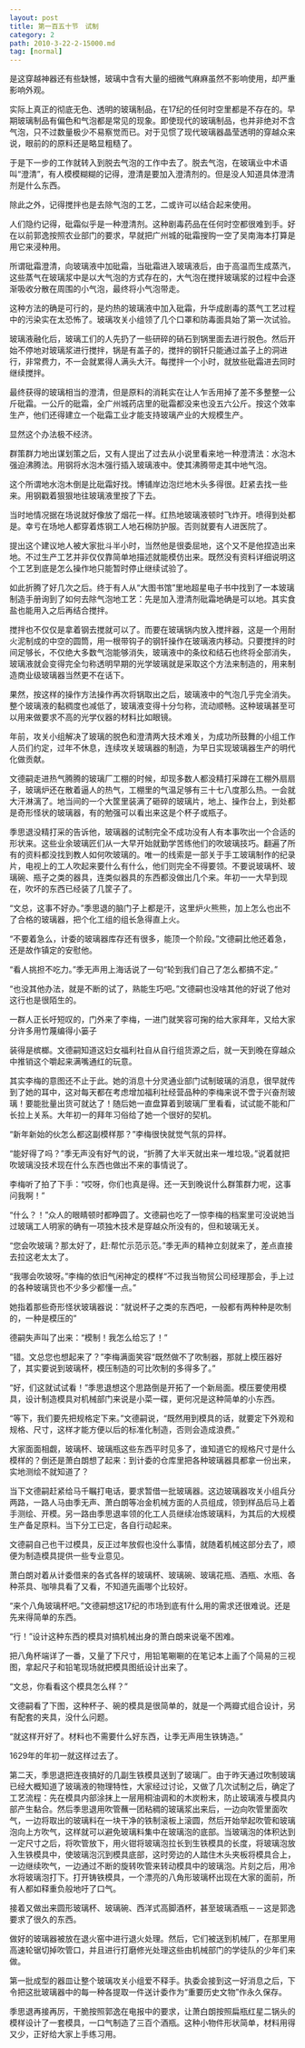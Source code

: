 ```yaml
---
layout: post
title: 第一百五十节　试制
category: 2
path: 2010-3-22-2-15000.md
tag: [normal]
---
```


是这穿越神器还有些缺憾，玻璃中含有大量的细微气麻麻虽然不影响使用，却严重影响外观。

实际上真正的彻底无色、透明的玻璃制品，在17纪的任何时空里都是不存在的。早期玻璃制品有偏色和气泡都是常见的现象。即使现代的玻璃制品，也并非绝对不含气泡，只不过数量极少不易察觉而已。对于见惯了现代玻璃器晶莹透明的穿越众来说，眼前的的原料还是略显粗糙了。

于是下一步的工作就转入到脱去气泡的工作中去了。脱去气泡，在玻璃业中术语叫“澄清”，有人模模糊糊的记得，澄清是要加入澄清剂的。但是没人知道具体澄清剂是什么东西。

除此之外，记得搅拌也是去除气泡的工艺，二或许可以结合起来使用。

人们隐约记得，砒霜似乎是一种澄清剂。这种剧毒药品在任何时空都很难到手。好在以前郭逸按照农业部门的要求，早就把广州城的砒霜搜购一空了吴南海本打算是用它来浸种用。

所谓砒霜澄清，向玻璃液中加砒霜，当砒霜进入玻璃液后，由于高温而生成蒸汽，这些蒸气在玻璃浆中是以大气泡的方式存在的，大气泡在搅拌玻璃浆的过程中会逐渐吸收分散在周围的小气泡，最终将小气泡带走。

这种方法的确是可行的，是灼热的玻璃液中加入砒霜，升华成剧毒的蒸气工艺过程中的污染实在太恐怖了。玻璃攻关小组领了几个口罩和防毒面具始了第一次试验。

玻璃液融化后，玻璃工们的人先扔了一些研碎的硝石到锅里面去进行脱色。然后开始不停地对玻璃浆进行搅拌，锅是有盖子的，搅拌的钢钎只能通过盖子上的洞进行，非常费力，不一会就累得人满头大汗。每搅拌一个小时，就放些砒霜进去同时继续搅拌。

最终获得的玻璃相当的澄清，但是原料的消耗实在让人乍舌用掉了差不多整整一公斤砒霜。一公斤的砒霜，全广州城药店里的砒霜都没来也没五六公斤。按这个效率生产，他们还得建立一个砒霜工业才能支持玻璃产业的大规模生产。

显然这个办法极不经济。

群策群力地出谋划策之后，又有人提出了过去从小说里看来地一种澄清法：水泡木强迫沸腾法。用钢将水泡木强行插入玻璃液中。使其沸腾带走其中地气泡。

这个所谓地水泡木倒是比砒霜好找。博铺岸边泡烂地木头多得很。赶紧去找一些来。用钢戳着狠狠地往玻璃液里按了下去。

当时地情况据在场说就好像放了烟花一样。红热地玻璃液顿时飞炸开。喷得到处都是。幸亏在场地人都穿着炼钢工人地石棉防护服。否则就要有人进医院了。

提出这个建议地人被大家批斗半小时，当然他是很委屈地，这个又不是他捏造出来地。不过生产工艺并非仅仅靠简单地描述就能模仿出来。既然没有资料详细说明这个工艺到底是怎么操作地只能暂时停止继续试验了。

如此折腾了好几次之后。终于有人从“大图书馆”里地超星电子书中找到了一本玻璃制造手册询到了如何去除气泡地工艺：先是加入澄清剂砒霜地确是可以地。其实食盐也能用入之后再结合搅拌。

搅拌也不仅仅是拿着钢去搅就可以了。而要在玻璃锅内放入搅拌器，这是一个用耐火泥制成的中空的圆筒，用一根带钩子的钢钎操作在玻璃液内移动。只要搅拌的时间足够长，不仅绝大多数气泡能够消失，玻璃液中的条纹和结石也终将全部消失，玻璃液就会变得完全匀称透明早期的光学玻璃就是采取这个方法来制造的，用来制造商业级玻璃器当然更不在话下。

果然，按这样的操作方法操作再次将锅取出之后，玻璃液中的气泡几乎完全消失。整个玻璃液的黏稠度也减低了，玻璃液变得十分匀称，流动顺畅。这种玻璃甚至可以用来做要求不高的光学仪器的材料比如眼镜。

年前，攻关小组解决了玻璃的脱色和澄清两大技术难关，为成功所鼓舞的小组工作人员们约定，过年不休息，连续攻关玻璃器的制造，为早日实现玻璃器生产的明代化做贡献。

文德嗣走进热气腾腾的玻璃厂工棚的时候，却现多数人都没精打采蹲在工棚外扇扇子，玻璃炉还在散着逼人的热气，工棚里的气温足够有三十七八度那么热。一会就大汗淋漓了。地当间的一个大筐里装满了砸碎的玻璃片，地上、操作台上，到处都是奇形怪状的玻璃器，有的勉强可以看出来这是个杯子或瓶子。

季思退没精打采的告诉他，玻璃器的试制完全不成功没有人有本事吹出一个合适的形状来。这些业余玻璃匠们从一大早开始就勤学苦练他们的吹玻璃技巧。翻遍了所有的资料都没找到教人如何吹玻璃的。唯一的线索是一部关于手工玻璃制作的纪录片，电视上的工人吹起来要什么有什么，他们则完全不得要领。不要说玻璃杯、玻璃碗、瓶子之类的器具，连类似器具的东西都没做出几个来。年初一一大早到现在，吹坏的东西已经装了几筐子了。

“文总，这事不好办。”季思退的脑门子上都是汗，这里炉火熊熊，加上怎么也出不了合格的玻璃器，把个化工组的组长急得直上火。

“不要着急么，计委的玻璃器库存还有很多，能顶一个阶段。”文德嗣比他还着急，还是故作镇定的安慰他。

“看人挑担不吃力。”季无声用上海话说了一句“轮到我们自己了怎么都搞不定。”

“也没其他办法，就是不断的试了，熟能生巧吧。”文德嗣也没啥其他的好说了他对这行也是很陌生的。

一群人正长吁短叹的，门外来了李梅，一进门就笑容可掬的给大家拜年，又给大家分许多用竹蔑编得小篓子

装得是槟榔。文德嗣知道这妇女福利社自从自行组货源之后，就一天到晚在穿越众中推销这个嚼起来满嘴通红的玩意。

其实李梅的意图还不止于此。她的消息十分灵通业部门试制玻璃的消息，很早就传到了她的耳中，这对每天都在考虑增加福利社经营品种的李梅来说不啻于兴奋剂玻璃！要能批量出货可就达了！随后她一直盘算着到玻璃厂里看看，试试能不能和厂长拉上关系。大年初一的拜年习俗给了她一个很好的契机。

“新年新始的伙怎么都这副模样那？”李梅很快就觉气氛的异样。

“能好得了吗？”季无声没有好气的说，“折腾了大半天就出来一堆垃圾。”说着就把吹玻璃没技术现在什么东西也做出不来的事情说了。

李梅听了拍了下手：“哎呀，你们也真是得。还一天到晚说什么群策群力呢，这事问我啊！”

“什么？！”众人的眼睛顿时都睁圆了。文德嗣也吃了一惊李梅的档案里可没说她当过玻璃工人明家的确有一项独木技术是穿越众所没有的，但和玻璃无关。

“您会吹玻璃？那太好了，赶:帮忙示范示范。”季无声的精神立刻就来了，差点直接去拉这老太太了。

“我哪会吹玻呀。”李梅的依旧气闲神定的模样“不过我当物贸公司经理那会，手上过的各种玻璃货也不少多少都懂一点。”

她指着那些奇形怪状玻璃器说：“就说杯子之类的东西吧，一般都有两种种是吹制的，一种是模压的”

德嗣失声叫了出来：“模制！我怎么给忘了！”

“错。文总您也想起来了？”李梅满面笑容“既然做不了吹制器，那就上模压器好了，其实要说到玻璃杯，模压制造的可比吹制的多得多了。”

“好，们这就试试看！”季思退想这个思路倒是开拓了一个新局面。模压要使用模具，设计制造模具对机械部门来说是小菜一碟，更何况是这种简单的小东西。

“等下，我们要先把规格定下来。”文德嗣说，“既然用到模具的话，就要定下外观和规格、尺寸，这样才能方便以后的标准化制造，否则会造成浪费。”

大家面面相觑，玻璃杯、玻璃瓶这些东西平时见多了，谁知道它的规格尺寸是什么模样的？倒还是萧白朗想了起来：到计委的仓库里把各种玻璃器具都拿一份出来，实地测绘不就知道了？

当下文德嗣赶紧给马千瞩打电话，要求暂借一批玻璃器。这边玻璃器攻关小组兵分两路，一路人马由季无声、萧白朗等冶金机械方面的人员组成，领到样品后马上着手测绘、开模。另一路由季思退率领的化工人员继续冶炼玻璃料，为其后的大规模生产备足原料。当下分工已定，各自行动起来。

文德嗣自己也干过模具，反正过年放假也没什么事情，就随着机械这部分去了，顺便为制造模具提供一些专业意见。

萧白朗对着从计委借来的各式各样的玻璃杯、玻璃碗、玻璃花瓶、酒瓶、水瓶、各种茶具、咖啡具看了又看，不知道先画哪个比较好。

“来个八角玻璃杯吧。”文德嗣想这17纪的市场到底有什么用的需求还很难说。还是先来得简单的东西。

“行！”设计这种东西的模具对搞机械出身的萧白朗来说毫不困难。

把八角杯端详了一番，又量了下尺寸，用铅笔唰唰的在笔记本上画了个简易的三视图，拿起尺子和铅笔现场就把模具图纸设计出来了。

“文总，你看看这个模具怎么样？”

文德嗣看了下图，这种杯子、碗的模具是很简单的，就是一个两瓣式组合设计，另有配套的夹具，没什么问题。

“就这样开好了。材料也不需要什么好东西，让季无声用生铁铸造。”

1629年的年初一就这样过去了。

第二天，季思退把连夜搞好的几副生铁模具送到了玻璃厂。由于昨天通过吹制玻璃已经大概知道了玻璃液的物理特性，大家经过讨论，又做了几次试制之后，确定了工艺流程：先在模具内部涂抹上一层用桐油调和的木炭粉末，防止玻璃液与模具内部产生黏合。然后季思退用吹管蘸一团粘稠的玻璃浆出来后，一边向吹管里面吹气，一边将取出的玻璃料在一块干净的铁制滚板上滚圆，然后开始举起吹管和玻璃泡向上方吹气，这样就可以避免玻璃料集中在玻璃泡的底部。当玻璃泡的体积达到一定尺寸之后，将吹管放下，用火钳将玻璃泡拉长到生铁模具的长度，将玻璃泡放入生铁模具中，使玻璃泡沉到模具底部，这时旁边的人踏住木头夹板将模具合上，一边继续吹气，一边通过不断的旋转吹管来转动模具中的玻璃泡。片刻之后，用冷水将玻璃泡打下。打开铸铁模具，一个漂亮的八角形玻璃杯出现在大家的面前，所有人都如释重负般地吁了口气。

接着又做出来圆形玻璃杯、玻璃碗、西洋式高脚酒杯，甚至玻璃酒瓶－－这是郭逸要求了很久的东西。

做好的玻璃器被放在退火窑中进行退火处理。然后，它们被送到机械厂，在那里用高速轮锯切掉吹管口，并且进行打磨修光处理这些由机械部门的学徒队的少年们来做。

第一批成型的器皿让整个玻璃攻关小组爱不释手。执委会接到这一好消息之后，下令把这批玻璃器中的每一种各提取一件送计委作为“重要历史文物”作永久保存。

季思退再接再厉，干脆按照郭逸在电报中的要求，让萧白朗按照扁瓶红星二锅头的模样设计了一套模具，一口气制造了三百个酒瓶。这种小物件形状简单，材料用得又少，正好给大家上手练习用。